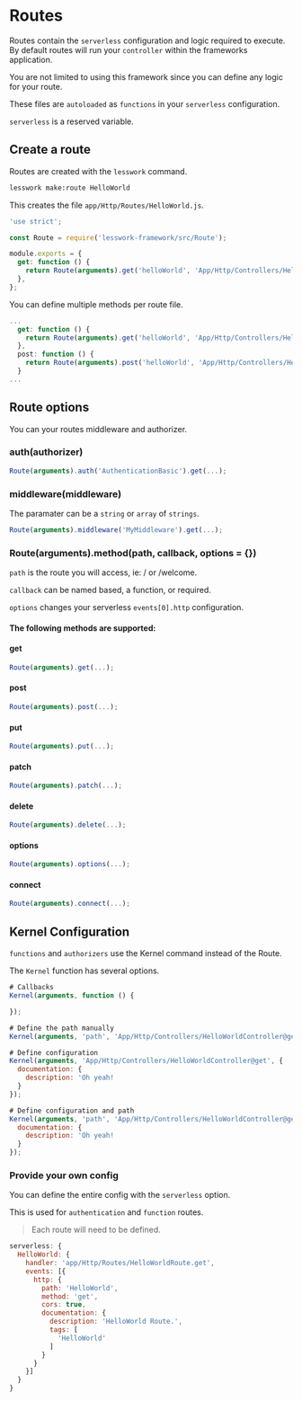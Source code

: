 # Routes
Routes contain the `serverless` configuration and logic required to execute. By default routes will run your `controller` within the frameworks application.

You are not limited to using this framework since you can define any logic for your route.

These files are `autoloaded` as `functions` in your `serverless` configuration.

`serverless` is a reserved variable. 

## Create a route

Routes are created with the `lesswork` command.

```bash
lesswork make:route HelloWorld
```

This creates the file `app/Http/Routes/HelloWorld.js`.

```js
'use strict';

const Route = require('lesswork-framework/src/Route');

module.exports = {
  get: function () {
    return Route(arguments).get('helloWorld', 'App/Http/Controllers/HelloWorldController@get');
  },
};
```

You can define multiple methods per route file.
```js
...
  get: function () {
    return Route(arguments).get('helloWorld', 'App/Http/Controllers/HelloWorldController@get');
  },
  post: function () {
    return Route(arguments).post('helloWorld', 'App/Http/Controllers/HelloWorldController@post');
  }
...
```

## Route options
You can your routes middleware and authorizer.

### auth(authorizer)
```js 
Route(arguments).auth('AuthenticationBasic').get(...);
```

### middleware(middleware)
The paramater can be a `string` or `array` of `strings`.
```js 
Route(arguments).middleware('MyMiddleware').get(...);
```


### Route(arguments).method(path, callback, options = {})
`path` is the route you will access, ie: / or /welcome.

`callback` can be named based, a function, or required.

`options` changes your serverless `events[0].http` configuration.

#### The following methods are supported:

#### get 
```js 
Route(arguments).get(...);
```

#### post
```js 
Route(arguments).post(...);
```

#### put
```js 
Route(arguments).put(...);
```

#### patch
```js 
Route(arguments).patch(...);
```

#### delete
```js 
Route(arguments).delete(...);
```

#### options
```js 
Route(arguments).options(...);
```

#### connect
```js 
Route(arguments).connect(...);
```



## Kernel Configuration
`functions` and `authorizers` use the Kernel command instead of the Route.


The `Kernel` function has several options.

```js
# Callbacks
Kernel(arguments, function () {

});

# Define the path manually
Kernel(arguments, 'path', 'App/Http/Controllers/HelloWorldController@get');

# Define configuration
Kernel(arguments, 'App/Http/Controllers/HelloWorldController@get', {
  documentation: {
    description: 'Oh yeah!
  }
});

# Define configuration and path
Kernel(arguments, 'path', 'App/Http/Controllers/HelloWorldController@get', {
  documentation: {
    description: 'Oh yeah!
  }
});
```


 ###  Provide your own config
  You can define the entire config with the `serverless` option.

  This is used for `authentication` and `function` routes.

  > Each route will need to be defined.

  ```js
  serverless: {
    HelloWorld: {
      handler: 'app/Http/Routes/HelloWorldRoute.get',
      events: [{
        http: {
          path: 'HelloWorld',
          method: 'get',
          cors: true,
          documentation: {
            description: 'HelloWorld Route.',
            tags: [
              'HelloWorld'
            ]
          }
        }
      }]
    }
  }
  ```